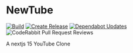 # NewTube

[![Build](https://github.com/Zaid-maker/newtube/actions/workflows/build.yml/badge.svg)](https://github.com/Zaid-maker/newtube/actions/workflows/build.yml) [![Create Release](https://github.com/Zaid-maker/newtube/actions/workflows/create-release.yml/badge.svg)](https://github.com/Zaid-maker/newtube/actions/workflows/create-release.yml) [![Dependabot Updates](https://github.com/Zaid-maker/newtube/actions/workflows/dependabot/dependabot-updates/badge.svg)](https://github.com/Zaid-maker/newtube/actions/workflows/dependabot/dependabot-updates) ![CodeRabbit Pull Request Reviews](https://img.shields.io/coderabbit/prs/github/Zaid-maker/newtube?utm_source=oss&utm_medium=github&utm_campaign=Zaid-maker%2Fnewtube&labelColor=171717&color=FF570A&link=https%3A%2F%2Fcoderabbit.ai&label=CodeRabbit+Reviews)

A nextjs 15 YouTube Clone
